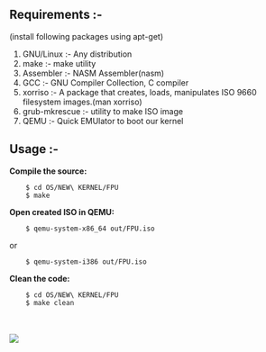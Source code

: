 ## Requirements :-

(install following packages using apt-get)<br/>
1) GNU/Linux :-  Any distribution<br/>
2) make :- make utility<br/>
3) Assembler :-  NASM Assembler(nasm)<br/>
4) GCC :-  GNU Compiler Collection, C compiler<br/>
5) xorriso :-  A package that creates, loads, manipulates ISO 9660 filesystem images.(man xorriso)<br/>
6) grub-mkrescue :- utility to make ISO image<br/>
7) QEMU :-  Quick EMUlator to boot our kernel<br/>


## Usage :-<br/>

**Compile the source:**
```
	$ cd OS/NEW\ KERNEL/FPU
	$ make
```

**Open created ISO in QEMU:**
```
	$ qemu-system-x86_64 out/FPU.iso
```
or
```
	$ qemu-system-i386 out/FPU.iso
```
**Clean the code:**
```
	$ cd OS/NEW\ KERNEL/FPU
	$ make clean
```

<br/>
<br/>
<img src="https://raw.githubusercontent.com/pritamzope/OS/master/NEW%20KERNEL/FPU/kernel_fpu.png"/>

